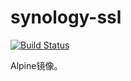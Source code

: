 # synology-ssl
[![Build Status](https://drone.storezhang.imyserver.com:20443/api/badges/storezhang/docker-nginx/status.svg)](https://drone.storezhang.imyserver.com:20443/storezhang/docker-nginx)

Alpine镜像。